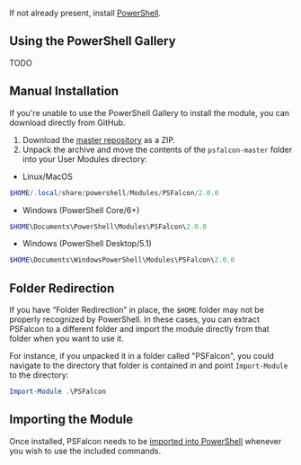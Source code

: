 If not already present, install [PowerShell](https://github.com/PowerShell/PowerShell#get-powershell).

## Using the PowerShell Gallery
TODO

## Manual Installation

If you're unable to use the PowerShell Gallery to install the module, you can download directly from GitHub.

1. Download the [master repository](https://github.com/CrowdStrike/psfalcon/archive/master.zip) as a ZIP.
2. Unpack the archive and move the contents of the `psfalcon-master` folder into your User Modules directory:

* Linux/MacOS
```powershell
$HOME/.local/share/powershell/Modules/PSFalcon/2.0.0
```

* Windows (PowerShell Core/6+)
```powershell
$HOME\Documents\PowerShell\Modules\PSFalcon\2.0.0
```

* Windows (PowerShell Desktop/5.1)
```powershell
$HOME\Documents\WindowsPowerShell\Modules\PSFalcon\2.0.0
```

## Folder Redirection

If you have “Folder Redirection” in place, the `$HOME` folder may not be properly recognized by PowerShell. In these cases, you can extract PSFalcon to a different folder and import the module directly from that folder when you want to use it.

For instance, if you unpacked it in a folder called "PSFalcon", you could navigate to the directory that folder is contained in and point `Import-Module` to the directory:

```powershell
Import-Module .\PSFalcon
```

## Importing the Module

Once installed, PSFalcon needs to be [imported into PowerShell](https://github.com/CrowdStrike/psfalcon/wiki/Importing) whenever you wish to use the included commands.